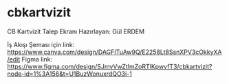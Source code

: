 # cbkartvizit
CB Kartvizit Talep Ekranı 
Hazırlayan: Gül ERDEM

İş Akışı Şeması için link: https://www.canva.com/design/DAGFITuAw9Q/E2258Lt8SsnXPV3cOkkyXA/edit
Figma link: https://www.figma.com/design/SJmvVwZtImZoRTlKpwvfT3/cbkartvizit?node-id=1%3A156&t=U1BuzWonuxrdQO3i-1


